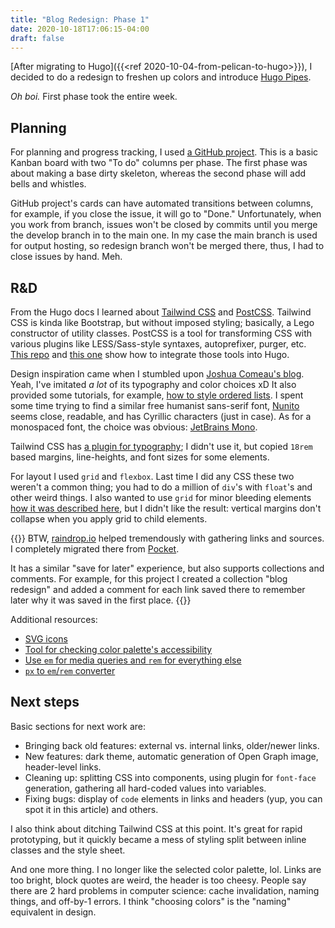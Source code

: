 ```yaml
---
title: "Blog Redesign: Phase 1"
date: 2020-10-18T17:06:15-04:00
draft: false
---
```



[After migrating to Hugo]({{<ref 2020-10-04-from-pelican-to-hugo>}}), I decided to do a redesign to freshen up colors and introduce [Hugo Pipes](https://gohugo.io/hugo-pipes/).

*Oh boi.* First phase took the entire week. 

## Planning

For planning and progress tracking, I used [a GitHub project](https://github.com/aviskase/aviskase.github.io/projects/1). This is a basic Kanban board with two "To do" columns per phase. The first phase was about making a base dirty skeleton, whereas the second phase will add bells and whistles.

GitHub project's cards can have automated transitions between columns, for example, if you close the issue, it will go to "Done." Unfortunately, when you work from branch, issues won't be closed by commits until you merge the develop branch in to the main one. In my case the main branch is used for output hosting, so redesign branch won't be merged there, thus, I had to close issues by hand. Meh.

## R&D

From the Hugo docs I learned about [Tailwind CSS](https://tailwindcss.com/) and [PostCSS](https://postcss.org/). Tailwind CSS is kinda like Bootstrap, but without imposed styling; basically, a Lego constructor of utility classes. PostCSS is a tool for transforming CSS with various plugins like LESS/Sass-style syntaxes, autoprefixer, purger, etc. [This repo](https://github.com/diegosanchezp/blog-portfolio) and [this one](https://github.com/leonardofaria/bento) show how to integrate those tools into Hugo.

Design inspiration came when I stumbled upon [Joshua Comeau's blog](https://joshwcomeau.com/). Yeah, I've imitated *a lot* of its typography and color choices xD It also provided some tutorials, for example, [how to style ordered lists](https://joshwcomeau.com/css/styling-ordered-lists-with-css-counters/). I spent some time trying to find a similar free humanist sans-serif font, [Nunito](https://fonts.google.com/specimen/Nunito) seems close, readable, and has Cyrillic characters (just in case). As for a monospaced font, the choice was obvious: [JetBrains Mono](https://www.jetbrains.com/lp/mono/).

Tailwind CSS has [a plugin for typography](https://tailwindcss-typography.netlify.app/); I didn't use it, but copied `18rem` based margins, line-heights, and font sizes for some elements. 

For layout I used `grid` and `flexbox`. Last time I did any CSS these two weren't a common thing; you had to do a million of `div`'s with `float`'s and other weird things. I also wanted to use `grid` for minor bleeding elements [how it was described here](https://joshwcomeau.com/css/full-bleed/), but I didn't like the result: vertical margins don't collapse when you apply grid to child elements.


{{<note title="">}}
BTW, [raindrop.io](https://raindrop.io/) helped tremendously with gathering links and sources. I completely migrated there from [Pocket](http://getpocket.com/). 

It has a similar "save for later" experience, but also supports collections and comments. For example, for this project I created a collection "blog redesign" and added a comment for each link saved there to remember later why it was saved in the first place.
{{</note>}}

Additional resources:

- [SVG icons](https://iconsvg.xyz/)
- [Tool for checking color palette's accessibility](https://toolness.github.io/accessible-color-matrix/)
- [Use `em` for media queries and `rem` for everything else](https://stackoverflow.com/questions/11799236/should-i-use-px-or-rem-value-units-in-my-css/43131958#43131958)
- [`px` to `em`/`rem` converter](http://pxtoem.com/)


## Next steps

Basic sections for next work are:

- Bringing back old features: external vs. internal links, older/newer links.
- New features: dark theme, automatic generation of Open Graph image, header-level links.
- Cleaning up: splitting CSS into components, using plugin for `font-face` generation, gathering all hard-coded values into variables.
- Fixing bugs: display of `code` elements in links and headers (yup, you can spot it in this article) and others.

I also think about ditching Tailwind CSS at this point. It's great for rapid prototyping, but it quickly became a mess of styling split between inline classes and the style sheet.

And one more thing. I no longer like the selected color palette, lol. Links are too bright, block quotes are weird, the header is too cheesy. People say there are 2 hard problems in computer science: cache invalidation, naming things, and off-by-1 errors. I think "choosing colors" is the "naming" equivalent in design.